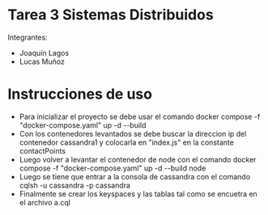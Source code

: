# Tarea 3 Sistemas Distribuidos
Integrantes:
- Joaquín Lagos
- Lucas Muñoz

# Instrucciones de uso

- Para inicializar el proyecto se debe usar el comando docker compose -f "docker-compose.yaml" up -d --build
- Con los contenedores levantados se debe buscar la direccion ip del contenedor cassandra1 y colocarla en "index.js" en la constante contactPoints
- Luego volver a levantar el contenedor de node con el comando docker compose  -f "docker-compose.yaml" up -d --build node
- Luego se tiene que entrar a la consola de cassandra con el comando cqlsh -u cassandra -p cassandra
- Finalmente se crear los keyspaces y las tablas tal como se encuetra en el archivo a.cql
